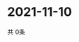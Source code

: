 # 2021-11-10
  共 0条

  <!-- BEGIN -->
  <!-- 最后更新时间Wed Nov 10 2021 23:03:17 GMT+0000 (Coordinated Universal Time) -->
  
  <!-- END -->
  
  